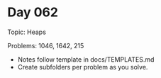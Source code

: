 # Day 062

Topic: Heaps

Problems: 1046, 1642, 215

- Notes follow template in docs/TEMPLATES.md
- Create subfolders per problem as you solve.